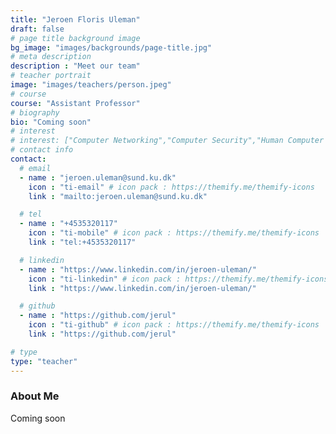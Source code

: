 ```yaml
---
title: "Jeroen Floris Uleman"
draft: false
# page title background image
bg_image: "images/backgrounds/page-title.jpg"
# meta description
description : "Meet our team"
# teacher portrait
image: "images/teachers/person.jpeg"
# course
course: "Assistant Professor"
# biography
bio: "Coming soon"
# interest
# interest: ["Computer Networking","Computer Security","Human Computer Interfacing"]
# contact info
contact:
  # email
  - name : "jeroen.uleman@sund.ku.dk"
    icon : "ti-email" # icon pack : https://themify.me/themify-icons
    link : "mailto:jeroen.uleman@sund.ku.dk"

  # tel
  - name : "+4535320117"
    icon : "ti-mobile" # icon pack : https://themify.me/themify-icons
    link : "tel:+4535320117"

  # linkedin
  - name : "https://www.linkedin.com/in/jeroen-uleman/"
    icon : "ti-linkedin" # icon pack : https://themify.me/themify-icons
    link : "https://www.linkedin.com/in/jeroen-uleman/"

  # github
  - name : "https://github.com/jerul"
    icon : "ti-github" # icon pack : https://themify.me/themify-icons
    link : "https://github.com/jerul"

# type
type: "teacher"
---
```


### About Me

Coming soon